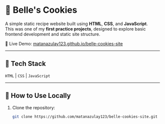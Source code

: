 # 🍪 Belle's Cookies

A simple static recipe website built using **HTML**, **CSS**, and **JavaScript**.  
This was one of my **first practice projects**, designed to explore basic frontend development and static site structure.

📍 Live Demo: [matanazulay123.github.io/belle-cookies-site](https://matanazulay123.github.io/belle-cookies-site/)

---

## 📁 Tech Stack

`HTML` | `CSS` | `JavaScript`

---

## 🚀 How to Use Locally

1. Clone the repository:
   ```bash
   git clone https://github.com/matanazulay123/belle-cookies-site.git
